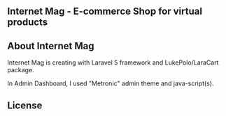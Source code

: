 
## Internet Mag - E-commerce Shop for virtual products

## About Internet Mag

Internet Mag is creating with Laravel 5 framework and LukePolo/LaraCart package.

In Admin Dashboard, I used "Metronic" admin theme and java-script(s).

## License
